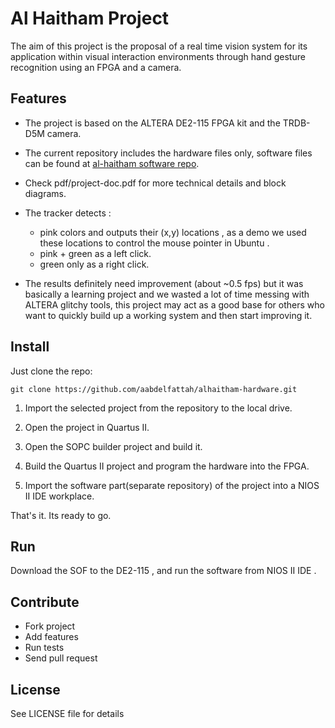 # Al Haitham Project

The aim of this project is the proposal of a real time vision system for its application within visual interaction environments through hand gesture recognition using an FPGA and a camera.

## Features

- The project is based on the ALTERA DE2-115 FPGA kit and the TRDB-D5M camera.

- The current repository includes the hardware files only, software files can be found at [al-haitham software repo](https://github.com/aabdelfattah/alhaitham-software "alhaitham-software").

- Check pdf/project-doc.pdf for more technical details and block diagrams.

- The tracker detects :
  - pink colors and outputs their (x,y) locations , as a demo we used these locations to control the mouse pointer in Ubuntu .
  - pink + green as a left click.
  - green only as a right click.

- The results definitely need improvement (about ~0.5 fps) but it was basically a learning project and we wasted a lot of time messing with ALTERA glitchy tools, this project may act as a good base for others who want to quickly build up a working system and then start improving it.




## Install

Just clone the repo:

```
git clone https://github.com/aabdelfattah/alhaitham-hardware.git
```

1. Import the selected project from the repository to the local drive.

2. Open the project in Quartus II.

3. Open the SOPC builder project and build it.

4. Build the Quartus II project and program the hardware into the FPGA.

5. Import the software part(separate repository) of the project into a NIOS II IDE workplace.


That's it. Its ready to go.

## Run

Download the SOF to the DE2-115 , and run the software from NIOS II IDE .


## Contribute

- Fork project
- Add features
- Run tests
- Send pull request

## License

See LICENSE file for details